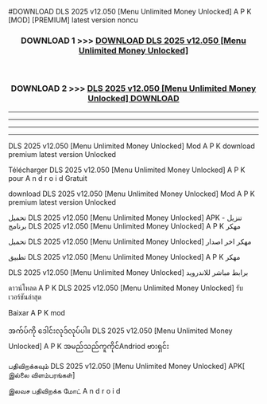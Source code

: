 #DOWNLOAD DLS 2025  v12.050 [Menu Unlimited Money Unlocked] A P K [MOD] [PREMIUM] latest version noncu



<div align="center">

<h3>DOWNLOAD 1 >>> <a href="https://teeasianyam.web.app?sq=DLS 2025  v12.050 [Menu Unlimited Money Unlocked]">DOWNLOAD DLS 2025  v12.050 [Menu Unlimited Money Unlocked] </a></h3><br>

<h3>DOWNLOAD 2 >>> <a href="https://teeasianyam.web.app?sq=DLS 2025  v12.050 [Menu Unlimited Money Unlocked] ">DLS 2025  v12.050 [Menu Unlimited Money Unlocked]  DOWNLOAD </a></h3>

</div>


----------------------------------------------------------

----------------------------------------------------------

----------------------------------------------------------

----------------------------------------------------------


DLS 2025  v12.050 [Menu Unlimited Money Unlocked]  Mod A P K download premium latest version Unlocked

Télécharger DLS 2025  v12.050 [Menu Unlimited Money Unlocked]  A P K pour A n d r o i d Gratuit

download DLS 2025  v12.050 [Menu Unlimited Money Unlocked]  Mod A P K premium latest version Unlocked

تحميل DLS 2025  v12.050 [Menu Unlimited Money Unlocked]  APK - تنزيل برنامج DLS 2025  v12.050 [Menu Unlimited Money Unlocked]  A P K مهكر

تحميل DLS 2025  v12.050 [Menu Unlimited Money Unlocked]  مهكر اخر اصدار

تطبيق DLS 2025  v12.050 [Menu Unlimited Money Unlocked]  A P K مهكر

DLS 2025  v12.050 [Menu Unlimited Money Unlocked]  برابط مباشر للاندرويد

ดาวน์โหลด A P K DLS 2025  v12.050 [Menu Unlimited Money Unlocked]  รับเวอร์ชันล่าสุด

Baixar A P K mod

အက်ပ်ကို ဒေါင်းလုဒ်လုပ်ပါ။ DLS 2025  v12.050 [Menu Unlimited Money Unlocked]  A P K အမည်သည်ကူကိုင်Andriod ဗားရှင်း

பதிவிறக்கவும் DLS 2025  v12.050 [Menu Unlimited Money Unlocked]  APK[ இல்லை விளம்பரங்கள்] 
 
இலவச பதிவிறக்க மோட் A n d r o i d



